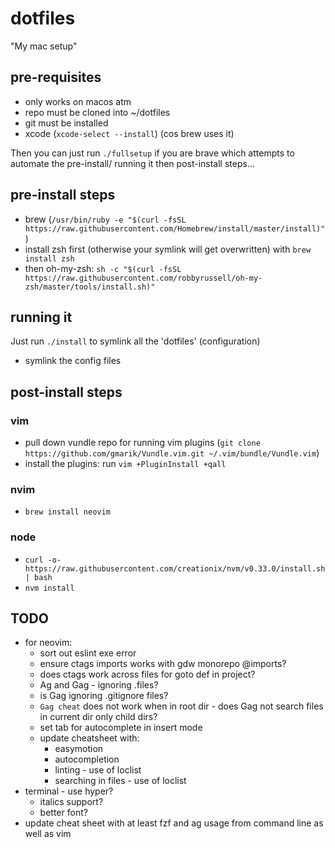 # dotfiles

"My mac setup"

## pre-requisites

 * only works on macos atm
 * repo must be cloned into ~/dotfiles
 * git must be installed
 * xcode (`xcode-select --install`) (cos brew uses it)

Then you can just run `./fullsetup` if you are brave which attempts to automate the pre-install/ running it then post-install steps...

## pre-install steps

 * brew (`/usr/bin/ruby -e "$(curl -fsSL https://raw.githubusercontent.com/Homebrew/install/master/install)"`)
 * install zsh first (otherwise your symlink will get overwritten) with `brew install zsh`
 * then oh-my-zsh: `sh -c "$(curl -fsSL https://raw.githubusercontent.com/robbyrussell/oh-my-zsh/master/tools/install.sh)"`

## running it

Just run `./install` to symlink all the 'dotfiles' (configuration)

 * symlink the config files

## post-install steps

### vim

 * pull down vundle repo for running vim plugins (`git clone https://github.com/gmarik/Vundle.vim.git ~/.vim/bundle/Vundle.vim`)
 * install the plugins: run `vim +PluginInstall +qall`

### nvim

 * `brew install neovim`

### node

 * `curl -o- https://raw.githubusercontent.com/creationix/nvm/v0.33.0/install.sh | bash`
 * `nvm install`

## TODO

 * for neovim:
   * sort out eslint exe error
   * ensure ctags imports works with gdw monorepo @imports?
   * does ctags work across files for goto def in project?
   * Ag and Gag - ignoring .files?
   * is Gag ignoring .gitignore files?
   * `Gag cheat` does not work when in root dir - does Gag not search files in current dir only child dirs?
   * set tab for autocomplete in insert mode
   * update cheatsheet with:
     * easymotion
     * autocompletion
     * linting - use of loclist
     * searching in files - use of loclist
 * terminal - use hyper?
   * italics support?
   * better font?
 * update cheat sheet with at least fzf and ag usage from command line as well as vim
